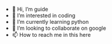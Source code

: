 - 👋 Hi, I’m guide
- 👀 I’m interested in coding
- 🌱 I’m currently learning python
- 💞️ I’m looking to collaborate on google
- 📫 How to reach me in this here

<!---
guide1978/guide1978 is a ✨ special ✨ repository because its `README.md` (this file) appears on your GitHub profile.
You can click the Preview link to take a look at your changes.
--->
